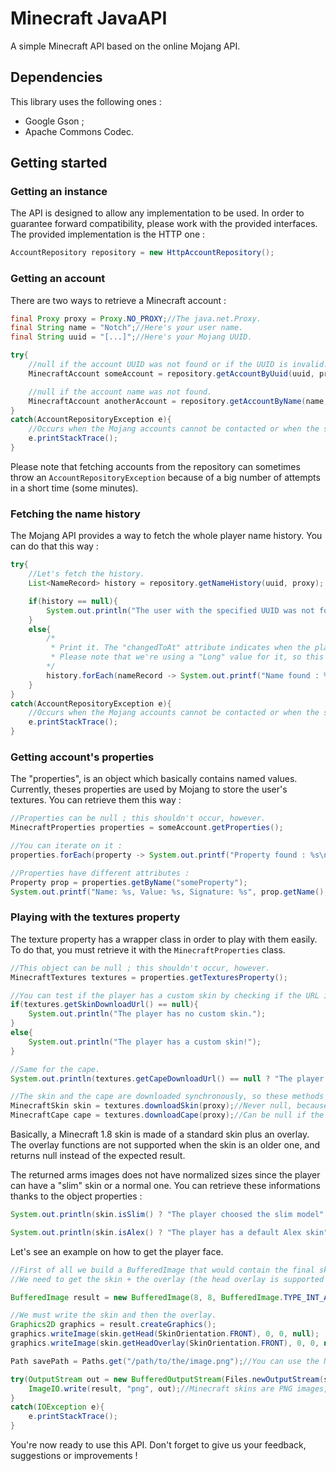 # Minecraft JavaAPI

A simple Minecraft API based on the online Mojang API.

## Dependencies

This library uses the following ones :

* Google Gson ;
* Apache Commons Codec.

## Getting started

### Getting an instance

The API is designed to allow any implementation to be used. In order to guarantee forward compatibility, please work with the provided interfaces.
The provided implementation is the HTTP one :
```java
AccountRepository repository = new HttpAccountRepository();
```

### Getting an account

There are two ways to retrieve a Minecraft account :
```java
final Proxy proxy = Proxy.NO_PROXY;//The java.net.Proxy.
final String name = "Notch";//Here's your user name.
final String uuid = "[...]";//Here's your Mojang UUID.

try{
    //null if the account UUID was not found or if the UUID is invalid.
    MinecraftAccount someAccount = repository.getAccountByUuid(uuid, proxy);

    //null if the account name was not found.
    MinecraftAccount anotherAccount = repository.getAccountByName(name, proxy);
}
catch(AccountRepositoryException e){
    //Occurs when the Mojang accounts cannot be contacted or when the server emits an error.
    e.printStackTrace();
}
```
Please note that fetching accounts from the repository can sometimes throw an `AccountRepositoryException` because of a big
number of attempts in a short time (some minutes).

### Fetching the name history

The Mojang API provides a way to fetch the whole player name history. You can do that this way :
```java
try{
    //Let's fetch the history.
    List<NameRecord> history = repository.getNameHistory(uuid, proxy);

    if(history == null){
        System.out.println("The user with the specified UUID was not found.");
    }
    else{
        /*
         * Print it. The "changedToAt" attribute indicates when the player has changed his name for it.
         * Please note that we're using a "Long" value for it, so this value can be "null".
        */
        history.forEach(nameRecord -> System.out.printf("Name found : %s\n", nameRecord.getName()));
    }
}
catch(AccountRepositoryException e){
    //Occurs when the Mojang accounts cannot be contacted or when the server emits an error.
    e.printStackTrace();
}
```

### Getting account's properties

The "properties", is an object which basically contains named values.
Currently, theses properties are used by Mojang to store the user's textures. You can retrieve them this way :
```java
//Properties can be null ; this shouldn't occur, however.
MinecraftProperties properties = someAccount.getProperties();

//You can iterate on it :
properties.forEach(property -> System.out.printf("Property found : %s\n", property.getName()));

//Properties have different attributes :
Property prop = properties.getByName("someProperty");
System.out.printf("Name: %s, Value: %s, Signature: %s", prop.getName(), prop.getValue(), prop.getSignature());
```

### Playing with the textures property

The texture property has a wrapper class in order to play with them easily.
To do that, you must retrieve it with the `MinecraftProperties` class.

```java
//This object can be null ; this shouldn't occur, however.
MinecraftTextures textures = properties.getTexturesProperty();

//You can test if the player has a custom skin by checking if the URL is not null.
if(textures.getSkinDownloadUrl() == null){
    System.out.println("The player has no custom skin.");
}
else{
    System.out.println("The player has a custom skin!");
}

//Same for the cape.
System.out.println(textures.getCapeDownloadUrl() == null ? "The player has no cape." : "The player has a cape!");

//The skin and the cape are downloaded synchronously, so these methods should be called in another thread.
MinecraftSkin skin = textures.downloadSkin(proxy);//Never null, because a null skin is replaced by the default one.
MinecraftCape cape = textures.downloadCape(proxy);//Can be null if the user has no cape.
```

Basically, a Minecraft 1.8 skin is made of a standard skin plus an overlay.
The overlay functions are not supported when the skin is an older one, and returns null instead of the expected result.

The returned arms images does not have normalized sizes since the player can have a "slim" skin or a normal one.
You can retrieve these informations thanks to the object properties :

```java
System.out.println(skin.isSlim() ? "The player choosed the slim model" : "The player choosed the normal model");

System.out.println(skin.isAlex() ? "The player has a default Alex skin" : "The player has a default Steve skin");
```

Let's see an example on how to get the player face.

```java
//First of all we build a BufferedImage that would contain the final skin.
//We need to get the skin + the overlay (the head overlay is supported even with the older versions).

BufferedImage result = new BufferedImage(8, 8, BufferedImage.TYPE_INT_ARGB);

//We must write the skin and then the overlay.
Graphics2D graphics = result.createGraphics();
graphics.writeImage(skin.getHead(SkinOrientation.FRONT), 0, 0, null);
graphics.writeImage(skin.getHeadOverlay(SkinOrientation.FRONT), 0, 0, null);

Path savePath = Paths.get("/path/to/the/image.png");//You can use the NIO, NIO2 APIs if you want.

try(OutputStream out = new BufferedOutputStream(Files.newOutputStream(savePath))){
    ImageIO.write(result, "png", out);//Minecraft skins are PNG images, they have to support transparency.
}
catch(IOException e){
    e.printStackTrace();
}
```

You're now ready to use this API. Don't forget to give us your feedback, suggestions or improvements !

